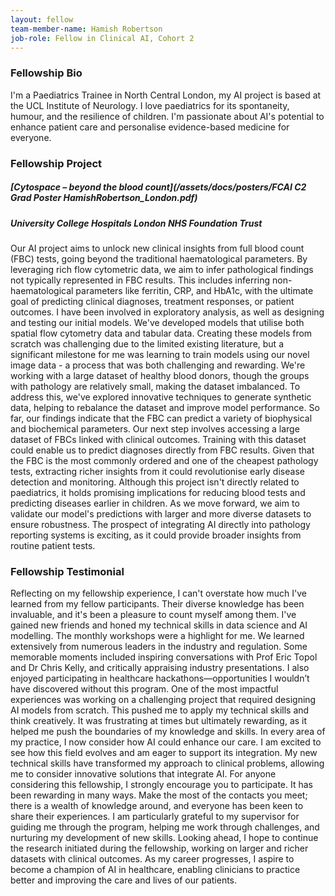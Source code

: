 ```yaml
---
layout: fellow
team-member-name: Hamish Robertson
job-role: Fellow in Clinical AI, Cohort 2
---
```


### Fellowship Bio
I'm a Paediatrics Trainee in North Central London, my AI project is based at the UCL Institute of Neurology. I love paediatrics for its spontaneity, humour, and the resilience of children. I'm passionate about AI's potential to enhance patient care and personalise evidence-based medicine for everyone.


### Fellowship Project
##### _[Cytospace – beyond the blood count](/assets/docs/posters/FCAI C2 Grad Poster HamishRobertson_London.pdf)_
##### University College Hospitals London NHS Foundation Trust

Our AI project aims to unlock new clinical insights from full blood count (FBC) tests, going beyond the traditional haematological parameters. By leveraging rich flow cytometric data, we aim to infer pathological findings not typically represented in FBC results. This includes inferring non-haematological parameters like ferritin, CRP, and HbA1c, with the ultimate goal of predicting clinical diagnoses, treatment responses, or patient outcomes. I have been involved in exploratory analysis, as well as designing and testing our initial models. We've developed models that utilise both spatial flow cytometry data and tabular data. Creating these models from scratch was challenging due to the limited existing literature, but a significant milestone for me was learning to train models using our novel image data - a process that was both challenging and rewarding. We're working with a large dataset of healthy blood donors, though the groups with pathology are relatively small, making the dataset imbalanced. To address this, we've explored innovative techniques to generate synthetic data, helping to rebalance the dataset and improve model performance. So far, our findings indicate that the FBC can predict a variety of biophysical and biochemical parameters. Our next step involves accessing a large dataset of FBCs linked with clinical outcomes. Training with this dataset could enable us to predict diagnoses directly from FBC results. Given that the FBC is the most commonly ordered and one of the cheapest pathology tests, extracting richer insights from it could revolutionise early disease detection and monitoring. Although this project isn't directly related to paediatrics, it holds promising implications for reducing blood tests and predicting diseases earlier in children. As we move forward, we aim to validate our model's predictions with larger and more diverse datasets to ensure robustness. The prospect of integrating AI directly into pathology reporting systems is exciting, as it could provide broader insights from routine patient tests.

### Fellowship Testimonial
Reflecting on my fellowship experience, I can't overstate how much I've learned from my fellow participants. Their diverse knowledge has been invaluable, and it's been a pleasure to count myself among them. I've gained new friends and honed my technical skills in data science and AI modelling. The monthly workshops were a highlight for me. We learned extensively from numerous leaders in the industry and regulation. Some memorable moments included inspiring conversations with Prof Eric Topol and Dr Chris Kelly, and critically appraising industry presentations. I also enjoyed participating in healthcare hackathons—opportunities I wouldn’t have discovered without this program. One of the most impactful experiences was working on a challenging project that required designing AI models from scratch. This pushed me to apply my technical skills and think creatively. It was frustrating at times but ultimately rewarding, as it helped me push the boundaries of my knowledge and skills. In every area of my practice, I now consider how AI could enhance our care. I am excited to see how this field evolves and am eager to support its integration. My new technical skills have transformed my approach to clinical problems, allowing me to consider innovative solutions that integrate AI. For anyone considering this fellowship, I strongly encourage you to participate. It has been rewarding in many ways. Make the most of the contacts you meet; there is a wealth of knowledge around, and everyone has been keen to share their experiences. I am particularly grateful to my supervisor for guiding me through the program, helping me work through challenges, and nurturing my development of new skills. Looking ahead, I hope to continue the research initiated during the fellowship, working on larger and richer datasets with clinical outcomes. As my career progresses, I aspire to become a champion of AI in healthcare, enabling clinicians to practice better and improving the care and lives of our patients.
